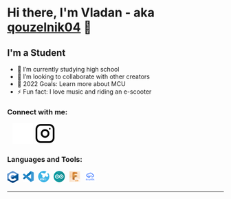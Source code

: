 # Hi there, I'm Vladan - aka [qouzelnik04][instagram] 👋 

## I'm a Student

- 🌱 I’m currently studying high school 
- 👯 I’m looking to collaborate with other creators
- 🥅 2022 Goals: Learn more about MCU
- ⚡ Fun fact: I love music and riding an e-scooter


### Connect with me:

&nbsp;&nbsp;
[![instagram](./img/instagram-dark.svg)][instagram]
[![instagram](./img/instagram-light.svg)](https://www.instagram.com/qouzelnik04/)


### Languages and Tools:

<img align="left" alt="C" width="26px" src="./img/C.png" style="padding-right:10px;" />
<img align="left" alt="VS" width="26px" src="./img/VS.svg" style="padding-right:10px;" />
<img align="left" alt="STM32" width="26px" src="./img/stm32.svg" style="padding-right:10px;" />
<img align="left" alt="Arduino" width="26px" src="./img/arduino.png" style="padding-right:10px;" />
<img align="left" alt="fusion" width="26px" src="./img/Fusion.jpg" style="padding-right:10px;" />
<img align="left" alt="easyeda" width="26px" src="./img/Easyeda.png" style="padding-right:10px;" />



<br />
<br />

---
[instagram]: https://www.instagram.com/qouzelnik04/?theme=dark

